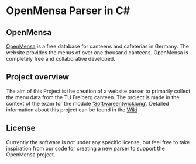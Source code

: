 # OpenMensa Parser in C#
## OpenMensa
[OpenMensa](https://openmensa.org/#5/48.893/11.194) is a free database for canteens and cafeterias in Germany. The website provides the menus of over one thousand canteens. OpenMensa is completely free and collaborative developed.

## Project overview
The aim of this Project is the creation of a website parser to primarily collect the menu data from the TU Freiberg canteen. The project is made in the context of the exam for the module ['Softwareentwicklung'](https://github.com/ComputerScienceLecturesTUBAF/SoftwareentwicklungSoSe2022_Projektaufgaben).
Detailed information about this project can be found in the [Wiki](https://github.com/tuning-8/swe-sose2022_exam-repository/wiki)

## License
Currently the software is not under any specific license, but feel free to take inspiration from our code for creating a new parser to support the OpenMensa project.
